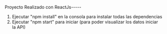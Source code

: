Proyecto Realizado con ReactJs-----

1) Ejecutar "npm install" en la consola para instalar todas las dependencias
2) Ejecutar "npm start" para iniciar (para poder visualizar los datos iniciar la API)